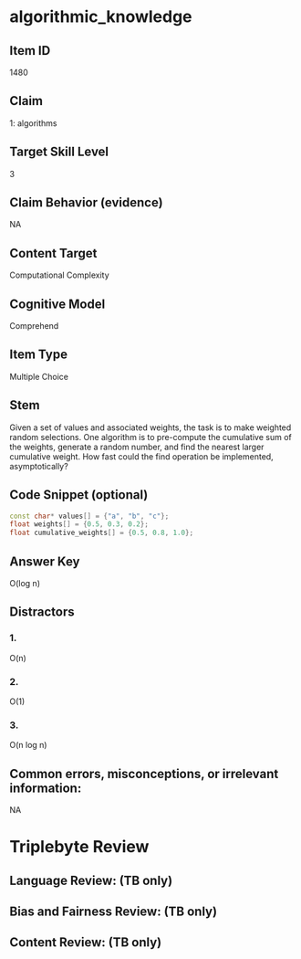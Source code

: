# algorithmic_knowledge

## Item ID
1480

## Claim
1: algorithms

## Target Skill Level
3

## Claim Behavior (evidence)
NA

## Content Target
Computational Complexity

## Cognitive Model
Comprehend

## Item Type
Multiple Choice

## Stem
Given a set of values and associated weights, the task is to make weighted random selections. One algorithm is to pre-compute the cumulative sum of the weights, generate a random number, and find the nearest larger cumulative weight. How fast could the find operation be implemented, asymptotically?

## Code Snippet (optional)
```cpp
const char* values[] = {"a", "b", "c"};
float weights[] = {0.5, 0.3, 0.2};
float cumulative_weights[] = {0.5, 0.8, 1.0};
```

## Answer Key
O(log n)

## Distractors

### 1.
O(n)

### 2.
O(1)

### 3.
O(n log n)

## Common errors, misconceptions, or irrelevant information:
NA

# Triplebyte Review


## Language Review: (TB only)


## Bias and Fairness Review: (TB only)


## Content Review: (TB only)

